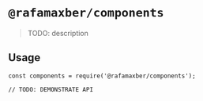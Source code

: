 # `@rafamaxber/components`

> TODO: description

## Usage

```
const components = require('@rafamaxber/components');

// TODO: DEMONSTRATE API
```
